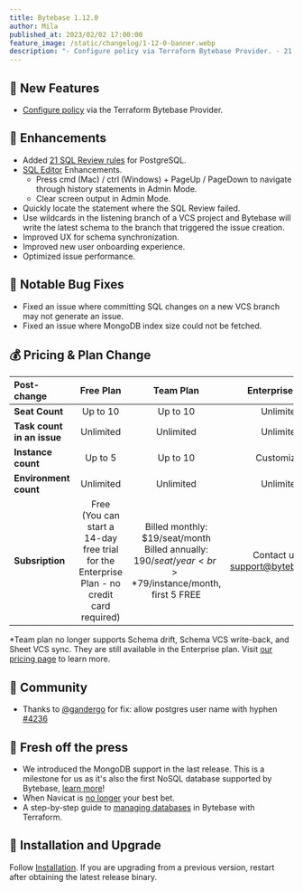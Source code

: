 ```yaml
---
title: Bytebase 1.12.0
author: Mila
published_at: 2023/02/02 17:00:00
feature_image: /static/changelog/1-12-0-banner.webp
description: "- Configure policy via Terraform Bytebase Provider. - 21 new SQL Review Rules for PostgreSQL. - Updated pricing plan."
---
```


## 🚀 New Features

- [Configure policy](https://registry.terraform.io/providers/bytebase/bytebase/latest/docs/resources/policy) via the Terraform Bytebase Provider.

## 🎄 Enhancements

- Added [21 SQL Review rules](/docs/sql-review/review-rules/supported-rules) for PostgreSQL.
- [SQL Editor](/docs/sql-editor/) Enhancements.
  - Press cmd (Mac) / ctrl (Windows) + PageUp / PageDown to navigate through history statements in Admin Mode.
  - Clear screen output in Admin Mode.
- Quickly locate the statement where the SQL Review failed.
- Use wildcards in the listening branch of a VCS project and Bytebase will write the latest schema to the branch that triggered the issue creation.
- Improved UX for schema synchronization.
- Improved new user onboarding experience.
- Optimized issue performance.

## 🐞 Notable Bug Fixes

- Fixed an issue where committing SQL changes on a new VCS branch may not generate an issue.
- Fixed an issue where MongoDB index size could not be fetched.

## 💰 Pricing & Plan Change

|                 **Post-change** | **Free Plan** | **Team Plan** | **Enterprise Plan** |
| :------------------------------ | :---: | :--------: | :--: |
| **Seat Count** | Up to 10 | Up to 10 | Unlimited |
| **Task count in an issue** | Unlimited | Unlimited | Unlimited |
| **Instance count** | Up to 5 | Up to 10 | Customized |
| **Environment count** | Unlimited | Unlimited | Unlimited |
| **Subsription** |Free<br>(You can start a 14-day free trial for the Enterprise Plan - no credit card required)|Billed monthly: $19/seat/month<br>Billed annually: $190/seat/year<br>*$79/instance/month, first 5 FREE| Contact us at support@bytebase.com |

*Team plan no longer supports Schema drift, Schema VCS write-back, and Sheet VCS sync. They are still available in the Enterprise plan.
Visit [our pricing page](/pricing) to learn more.

## 🎠 Community

- Thanks to [@gandergo](https://github.com/gandergo) for fix: allow postgres user name with hyphen [\#4236](https://github.com/bytebase/bytebase/pull/4236)

## 📰 Fresh off the press

- We introduced the MongoDB support in the last release. This is a milestone for us as it's also the first NoSQL database supported by Bytebase, [learn more](/blog/introducing-mongodb-support-in-bytebase)!
- When Navicat is [no longer](/blog/stop-using-navicat) your best bet.
- A step-by-step guide to [managing databases](/blog/manage-databases-in-bytebase-with-terraform) in Bytebase with Terraform.

## 📕 Installation and Upgrade

Follow [Installation](/docs/get-started/install/overview). If you are upgrading from a previous version, restart after obtaining the latest release binary.
